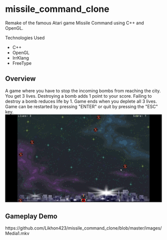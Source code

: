 # missile_command_clone
Remake of the famous Atari game Missile Command using C++ and OpenGL.

Technologies Used
<ul>
  <li>C++</li>
  <li>OpenGL</li>
  <li>IrrKlang</li>
  <li>FreeType</li>
</ul>

<h2>Overview</h2>
A game where you have to stop the incoming bombs from reaching the city. You get 3 lives. Destroying a bomb adds 1 point to your score. Failing to destroy a bomb reduces life by 1. Game ends when you deplete all 3 lives. Game can be restarted by pressing "ENTER" or quit by pressing the "ESC" key.

<img src="images/picture1.png" width="800"/>

<h2>Gameplay Demo</h2>
https://github.com/Likhon423/missile_command_clone/blob/master/images/Media1.mkv

